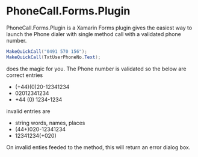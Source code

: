 PhoneCall.Forms.Plugin
======================

PhoneCall.Forms.Plugin is a Xamarin Forms plugin gives the easiest way to launch the Phone dialer with single method call with a 
validated phone number.

```cs
MakeQuickCall("0491 570 156");
MakeQuickCall(TxtUserPhoneNo.Text);
```
does the magic for you. The Phone number is validated so the below are correct entries
* (+44)(0)20-12341234
* 02012341234
* +44 (0) 1234-1234

invalid entries are
* string words, names, places
* (44+)020-12341234 
* 12341234(+020)

On invalid enties feeded to the method, this will return an error dialog box.
